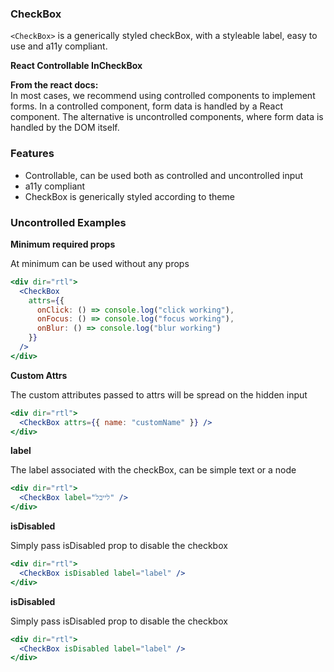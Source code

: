 ### CheckBox

`<CheckBox>` is a generically styled checkBox, with a styleable label, easy to use and a11y compliant.

**React Controllable InCheckBox**

**From the react docs:**  
In most cases, we recommend using controlled components to implement forms. In a controlled component, form data is handled by a React component. The alternative is uncontrolled components, where form data is handled by the DOM itself.

### Features

* Controllable, can be used both as controlled and uncontrolled input
* a11y compliant
* CheckBox is generically styled according to theme

### Uncontrolled Examples

**Minimum required props**

At minimum can be used without any props

```jsx
<div dir="rtl">
  <CheckBox
    attrs={{
      onClick: () => console.log("click working"),
      onFocus: () => console.log("focus working"),
      onBlur: () => console.log("blur working")
    }}
  />
</div>
```

**Custom Attrs**

The custom attributes passed to attrs will be spread on the hidden input

```jsx
<div dir="rtl">
  <CheckBox attrs={{ name: "customName" }} />
</div>
```

**label**

The label associated with the checkBox, can be simple text or a node

```jsx
<div dir="rtl">
  <CheckBox label="לייבל" />
</div>
```

**isDisabled**

Simply pass isDisabled prop to disable the checkbox

```jsx
<div dir="rtl">
  <CheckBox isDisabled label="label" />
</div>
```

**isDisabled**

Simply pass isDisabled prop to disable the checkbox

```jsx
<div dir="rtl">
  <CheckBox isDisabled label="label" />
</div>
```
